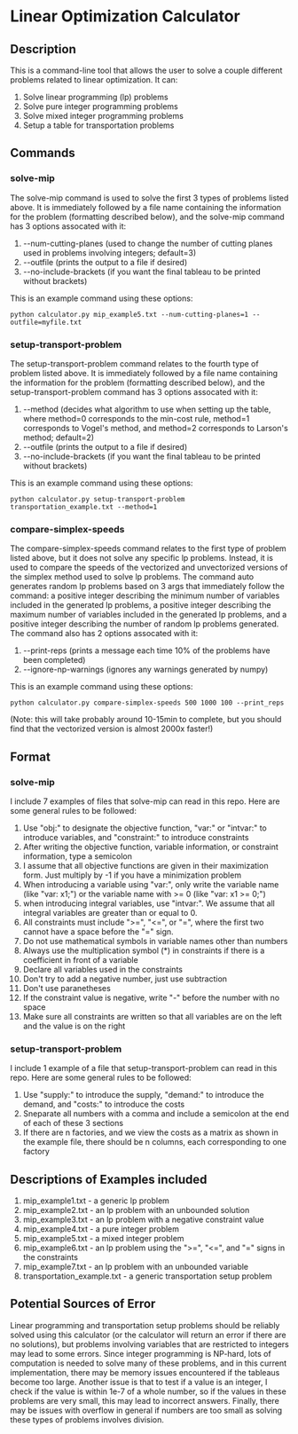 # Linear Optimization Calculator
## Description
This is a command-line tool that allows the user to solve a couple different problems related to linear optimization. It can:
1. Solve linear programming (lp) problems
2. Solve pure integer programming problems
3. Solve mixed integer programming problems
4. Setup a table for transportation problems
## Commands
### solve-mip
The solve-mip command is used to solve the first 3 types of problems listed above. It is immediately followed by a file name containing the information for the problem (formatting described below), and the solve-mip command has 3 options assocated with it:
1. --num-cutting-planes (used to change the number of cutting planes used in problems involving integers; default=3)
2. --outfile (prints the output to a file if desired)
3. --no-include-brackets (if you want the final tableau to be printed without brackets)

This is an example command using these options:

`python calculator.py mip_example5.txt --num-cutting-planes=1 --outfile=myfile.txt`
### setup-transport-problem
The setup-transport-problem command relates to the fourth type of problem listed above. It is immediately followed by a file name containing the information for the problem (formatting described below), and the setup-transport-problem command has 3 options assocated with it:
1. --method (decides what algorithm to use when setting up the table, where method=0 corresponds to the min-cost rule, method=1 corresponds to Vogel's method, and method=2 corresponds to Larson's method; default=2)
2. --outfile (prints the output to a file if desired)
3. --no-include-brackets (if you want the final tableau to be printed without brackets)

This is an example command using these options:

`python calculator.py setup-transport-problem transportation_example.txt --method=1`
### compare-simplex-speeds
The compare-simplex-speeds command relates to the first type of problem listed above, but it does not solve any specific lp problems. Instead, it is used to compare the speeds of the vectorized and unvectorized versions of the simplex method used to solve lp problems. The command auto generates random lp problems based on 3 args that immediately follow the command: a positive integer describing the minimum number of variables included in the generated lp problems, a positive integer describing the maximum number of variables included in the generated lp problems, and a positive integer describing the number of random lp problems generated. The command also has 2 options assocated with it:
1. --print-reps (prints a message each time 10% of the problems have been completed)
2. --ignore-np-warnings (ignores any warnings generated by numpy)

This is an example command using these options:

`python calculator.py compare-simplex-speeds 500 1000 100 --print_reps`

(Note: this will take probably around 10-15min to complete, but you should find that the vectorized version is almost 2000x faster!)
## Format
### solve-mip 
I include 7 examples of files that solve-mip can read in this repo. Here are some general rules to be followed:
1. Use "obj:" to designate the objective function, "var:" or "intvar:" to introduce variables, and "constraint:" to introduce constraints
2. After writing the objective function, variable information, or constraint information, type a semicolon
3. I assume that all objective functions are given in their maximization form. Just multiply by -1 if you have a minimization problem
4. When introducing a variable using "var:", only write the variable name (like "var: x1;") or the variable name with >= 0 (like "var: x1 >= 0;")
5. when introducing integral variables, use "intvar:". We assume that all integral variables are greater than or equal to 0.
6. All constraints must include ">=", "<=", or "=", where the first two cannot have a space before the "=" sign.
7. Do not use mathematical symbols in variable names other than numbers
8. Always use the multiplication symbol (\*) in constraints if there is a coefficient in front of a variable
9. Declare all variables used in the constraints
10. Don't try to add a negative number, just use subtraction
11. Don't use paranetheses
12. If the constraint value is negative, write "-" before the number with no space
13. Make sure all constraints are written so that all variables are on the left and the value is on the right

### setup-transport-problem
I include 1 example of a file that setup-transport-problem can read in this repo. Here are some general rules to be followed:
1. Use "supply:" to introduce the supply, "demand:" to introduce the demand, and "costs:" to introduce the costs
2. Sneparate all numbers with a comma and include a semicolon at the end of each of these 3 sections
3. If there are n factories, and we view the costs as a matrix as shown in the example file, there should be n columns, each corresponding to one factory

## Descriptions of Examples included
1. mip_example1.txt - a generic lp problem
2. mip_example2.txt - an lp problem with an unbounded solution
3. mip_example3.txt - an lp problem with a negative constraint value 
4. mip_example4.txt - a pure integer problem
5. mip_example5.txt - a mixed integer problem
6. mip_example6.txt - an lp problem using the ">=", "<=", and "=" signs in the constraints
7. mip_example7.txt - an lp problem with an unbounded variable
8. transportation_example.txt - a generic transportation setup problem

## Potential Sources of Error
Linear programming and transportation setup problems should be reliably solved using this calculator (or the calculator will return an error if there are no solutions), but problems involving variables that are restricted to integers may lead to some errors. Since integer programming is NP-hard, lots of computation is needed to solve many of these problems, and in this current implementation, there may be memory issues encountered if the tableaus become too large. Another issue is that to test if a value is an integer, I check if the value is within 1e-7 of a whole number, so if the values in these problems are very small, this may lead to incorrect answers. Finally, there may be issues with overflow in general if numbers are too small as solving these types of problems involves division.
